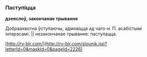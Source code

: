 ### Паступіцца
**дзеяслоў, закончанае трыванне**

Добраахвотна ўступаючы, адмовіцца ад чаго-н. П. асабістымі інтарэсамі. || незакончанае трыванне: паступацца.

<a rel="author">[http://rv-blr.com/](http://rv-blr.com/slounik.jsp?letterId=0&maskId=0&pageId=2226)</a>
